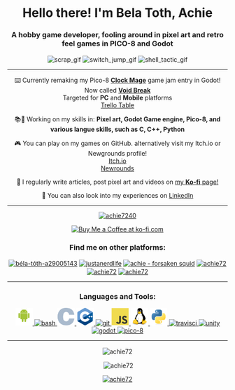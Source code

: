 <h1 align="center">Hello there! I'm Bela Toth, Achie</h1>
<h3 align="center">A hobby game developer, fooling around in pixel art and retro feel games in PICO-8 and Godot</h3>

<p align="center">
<a target="blank"><img align="center" src="https://img.itch.zone/aW1hZ2UvNjY1MzM3LzM1OTMyMzYuZ2lm/original/B0O1ND.gif" alt="scrap_gif"/></a>
<a target="blank"><img align="center" src="https://img.itch.zone/aW1hZ2UvNTY1NzQwLzI5NzE5MDEuZ2lm/347x500/sG5x6o.gif" alt="switch_jump_gif"/></a>
<a target="blank"><img align="center" src="https://img.itch.zone/aW1hZ2UvNTc1NTIwLzMwMjg1OTQuZ2lm/347x500/KCqz%2B%2B.gif" alt="shell_tactic_gif"/></a>
</p>


---

<p align="center">⌨️ Currently remaking my Pico-8 <a href="https://achie.itch.io/clock-mage"> <b>Clock Mage</b></a> game jam entry in Godot! Now called <a href="https://github.com/Achie72/void-break"> <b>Void Break</b></a><br> Targeted for <b>PC</b> and <b>Mobile</b> platforms <br><a href="https://trello.com/b/ozOvpSJt/clock-mage-remake">Trello Table</a></p>
<p align="center">📚📝 Working on my skills in: <strong>Pixel art, Godot Game engine, Pico-8, and various langue skills, such as C, C++, Python</strong></p>
<p align="center">🎮 You can play on my games on GitHub. alternatively visit my Itch.io or Newgrounds profile!<br><a href="https://achie.itch.io/">Itch.io</a><br><a href="https://achie72.newgrounds.com/">Newrounds</a></p>
<p align="center">📝 I regularly write articles, post pixel art and videos on <a href="https://ko-fi.com/achiegamedev"> my <b>Ko-fi</b> page!</a></p>
<p align="center">📄 You can also look into my experiences on <a href="https://www.linkedin.com/in/b%C3%A9la-t%C3%B3th-a29005143/">LinkedIn</a></p>

---

<p align="center"> <a href="https://twitter.com/achie7240" target="blank"><img src="https://img.shields.io/twitter/follow/achie7240?logo=twitter&style=for-the-badge" alt="achie7240" /></a> </p>


<p align="center"><a href='https://ko-fi.com/L4L81GBPX' target='_blank'><img height='36' style='border:0px;height:36px;' src='https://cdn.ko-fi.com/cdn/kofi5.png?v=2' border='0' alt='Buy Me a Coffee at ko-fi.com' /></a></p>

<h3 align="center">Find me on other platforms:</h3>
<p align="center">
<a href="https://linkedin.com/in/béla-tóth-a29005143" target="blank"><img align="center" src="https://cdn.jsdelivr.net/npm/simple-icons@3.0.1/icons/linkedin.svg" alt="béla-tóth-a29005143" height="30" width="40" /></a>
<a href="https://instagram.com/justanerdlife" target="blank"><img align="center" src="https://cdn.jsdelivr.net/npm/simple-icons@3.0.1/icons/instagram.svg" alt="justanerdlife" height="30" width="40" /></a>
<a href="https://www.youtube.com/c/achie - forsaken squid" target="blank"><img align="center" src="https://cdn.jsdelivr.net/npm/simple-icons@3.0.1/icons/youtube.svg" alt="achie - forsaken squid" height="30" width="40" /></a>
<a href="https://achie.itch.io/" target="blank"><img align="center" src="https://static.itch.io/images/itchio-textless-black.svg" alt="achie72" height="30" width="40" /></a>
<a href="https://achie72.newgrounds.com/" target="blank"><img align="center" src="https://www.newgrounds.com/downloads/designassets/assets/ng_tank.png" alt="achie72" height="30" width="40" /></a>
<a href="https://dev.to/achie72" target="blank"><img align="center" src="https://cdn.jsdelivr.net/npm/simple-icons@3.0.1/icons/dev-dot-to.svg" alt="achie72" height="30" width="40" /></a>
</p>

---

<h3 align="center">Languages and Tools:</h3>
<p align="center"> <a href="https://developer.android.com" target="_blank"> <img src="https://raw.githubusercontent.com/devicons/devicon/master/icons/android/android-original-wordmark.svg" alt="android" width="40" height="40"/> </a> <a href="https://www.gnu.org/software/bash/" target="_blank"> <img src="https://www.vectorlogo.zone/logos/gnu_bash/gnu_bash-icon.svg" alt="bash" width="40" height="40"/> </a> <a href="https://www.cprogramming.com/" target="_blank"> <img src="https://raw.githubusercontent.com/devicons/devicon/master/icons/c/c-original.svg" alt="c" width="40" height="40"/> </a> <a href="https://www.w3schools.com/cpp/" target="_blank"> <img src="https://raw.githubusercontent.com/devicons/devicon/master/icons/cplusplus/cplusplus-original.svg" alt="cplusplus" width="40" height="40"/> </a> <a href="https://git-scm.com/" target="_blank"> <img src="https://www.vectorlogo.zone/logos/git-scm/git-scm-icon.svg" alt="git" width="40" height="40"/> </a> <a href="https://developer.mozilla.org/en-US/docs/Web/JavaScript" target="_blank"> <img src="https://raw.githubusercontent.com/devicons/devicon/master/icons/javascript/javascript-original.svg" alt="javascript" width="40" height="40"/> </a> <a href="https://www.linux.org/" target="_blank"> <img src="https://raw.githubusercontent.com/devicons/devicon/master/icons/linux/linux-original.svg" alt="linux" width="40" height="40"/> </a> <a href="https://www.python.org" target="_blank"> <img src="https://raw.githubusercontent.com/devicons/devicon/master/icons/python/python-original.svg" alt="python" width="40" height="40"/> </a> <a href="https://travis-ci.org" target="_blank"> <img src="https://www.vectorlogo.zone/logos/travis-ci/travis-ci-icon.svg" alt="travisci" width="40" height="40"/> </a> <a href="https://unity.com/" target="_blank"> <img src="https://www.vectorlogo.zone/logos/unity3d/unity3d-icon.svg" alt="unity" width="40" height="40"/> </a> <a href="https://godotengine.org/" target="_blank"> <img src="https://upload.wikimedia.org/wikipedia/commons/6/6a/Godot_icon.svg" alt="godot" width="40" height="40"/> </a> <a href="https://www.lexaloffle.com/pico-8.php" target="_blank"> <img src="https://raw.githubusercontent.com/numixproject/numix-core/a0d24cb237b808f3c7937b088b800ce4edf6d913/icons/square/48/pico-8.svg" alt="pico-8" width="40" height="40"/> </a>  </p>

---


<p align="center"><img align="center" src="https://github-readme-stats.vercel.app/api/top-langs?username=achie72&show_icons=true&locale=en&layout=compact" alt="achie72" /></p>

<p align="center">&nbsp;<img align="center" src="https://github-readme-stats.vercel.app/api?username=achie72&show_icons=true&locale=en" alt="achie72" /></p>

<p align="center"> <a href="https://github.com/ryo-ma/github-profile-trophy"><img src="https://github-profile-trophy.vercel.app/?username=achie72" alt="achie72" /></a> </p>

